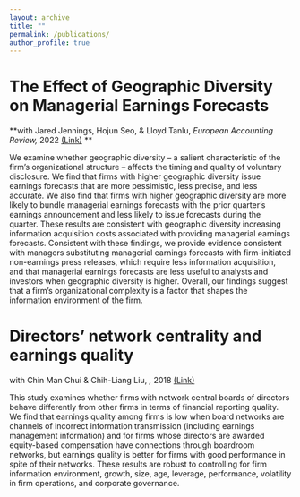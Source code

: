 ```yaml
---
layout: archive
title: ""
permalink: /publications/
author_profile: true
---
```


The Effect of Geographic Diversity on Managerial Earnings Forecasts
======
**with Jared Jennings, Hojun Seo, & Lloyd Tanlu, *European Accounting Review,* 2022 [(Link)](https://www.tandfonline.com/doi/full/10.1080/09638180.2022.2139738) ** <br>

We examine whether geographic diversity – a salient characteristic of the firm’s organizational structure – affects the timing and quality of voluntary disclosure. We find that firms with higher geographic diversity issue earnings forecasts that are more pessimistic, less precise, and less accurate. We also find that firms with higher geographic diversity are more likely to bundle managerial earnings forecasts with the prior quarter’s earnings announcement and less likely to issue forecasts during the quarter. These results are consistent with geographic diversity increasing information acquisition costs associated with providing managerial earnings forecasts. Consistent with these findings, we provide evidence consistent with managers substituting managerial earnings forecasts with firm-initiated non-earnings press releases, which require less information acquisition, and that managerial earnings forecasts are less useful to analysts and investors when geographic diversity is higher. Overall, our findings suggest that a firm’s organizational complexity is a factor that shapes the information environment of the firm.

Directors’ network centrality and earnings quality
====== 
with Chin Man Chui & Chih-Liang Liu, *,* 2018 [(Link)](https://www.tandfonline.com/doi/abs/10.1080/00036846.2018.1486992) <br>

This study examines whether firms with network central boards of directors behave differently from other firms in terms of financial reporting quality. We find that earnings quality among firms is low when board networks are channels of incorrect information transmission (including earnings management information) and for firms whose directors are awarded equity-based compensation have connections through boardroom networks, but earnings quality is better for firms with good performance in spite of their networks. These results are robust to controlling for firm information environment, growth, size, age, leverage, performance, volatility in firm operations, and corporate governance.
  
